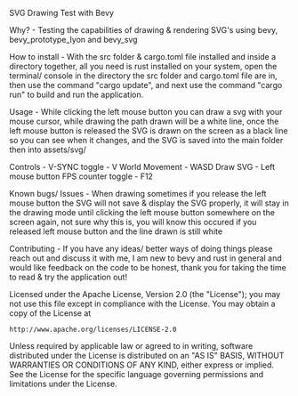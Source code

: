 SVG Drawing Test with Bevy

Why? - Testing the capabilities of drawing & rendering SVG's using bevy, bevy_prototype_lyon and bevy_svg

How to install - With the src folder & cargo.toml file installed and inside a directory 
together, all you need is rust installed on your system, open the terminal/ console in 
the directory the src folder and cargo.toml file are in, then use the command "cargo update", 
and next use the command "cargo run" to build and run the application.

Usage - While clicking the left mouse button you can draw a svg with your mouse cursor, 
while drawing the path drawn will be a white line, once the left mouse button is released 
the SVG is drawn on the screen as a black line so you can see when it changes, and the 
SVG is saved into the main folder then into assets/svg/

Controls - V-SYNC toggle - V
           World Movement - WASD
           Draw SVG - Left mouse button
           FPS counter toggle - F12

Known bugs/ Issues - When drawing sometimes if you release the left mouse button the 
SVG will not save & display the SVG properly, it will stay in the drawing mode until 
clicking the left mouse button somewhere on the screen again, not sure why this is, 
you will know this occured if you released left mouse button and the line drawn is still white

Contributing - If you have any ideas/ better ways of doing things please reach out 
and discuss it with me, I am new to bevy and rust in general and would like feedback 
on the code to be honest, thank you for taking the time to read & try the application out!

Licensed under the Apache License, Version 2.0 (the "License");
you may not use this file except in compliance with the License.
You may obtain a copy of the License at

    http://www.apache.org/licenses/LICENSE-2.0

Unless required by applicable law or agreed to in writing, software
distributed under the License is distributed on an "AS IS" BASIS,
WITHOUT WARRANTIES OR CONDITIONS OF ANY KIND, either express or implied.
See the License for the specific language governing permissions and
limitations under the License.
